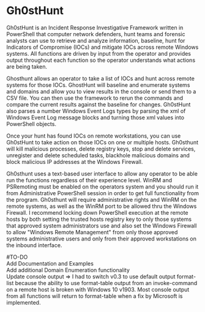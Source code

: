 # Gh0stHunt
Gh0stHunt is an Incident Response Investigative Framework written in PowerShell that computer network defenders, hunt teams and forensic analysts can use to retrieve and analyze information, baseline, hunt for Indicators of Compromise (IOCs) and mitigate IOCs across remote Windows systems. All functions are driven by input from the operator and provides output throughout each function so the operator understands what actions are being taken. 

Ghosthunt allows an operator to take a list of IOCs and hunt across remote systems for those IOCs. GhostHunt will baseline and enumerate systems and domains and allow you to view results in the console or send them to a CSV file. You can then use the framework to rerun the commands and compare the current results against the baseline for changes. Gh0stHunt also parses a number Windows Event Logs types by parsing the xml of Windows Event Log message blocks and turning those xml values into PowerShell objects.  

Once your hunt has found IOCs on remote workstations, you can use Gh0stHunt to take action on those IOCs on one or multiple hosts. Gh0sthunt will kill malicious processes, delete registry keys, stop and delete services, unregister and delete scheduled tasks, blackhole malicious domains and block malicious IP addresses at the Windows Firewall.

Gh0sthunt uses a text-based user interface to allow any operator to be able run the functions regardless of their experience level. WinRM and PSRemoting must be enabled on the operators system and you should run it from Administrative PowerShell session in order to get full functionality from the program. Gh0sthunt will require administrative rights and WinRM on the remote systems, as well as the WinRM port to be allowed thru the Windows Firewall. I recommend locking down PowerShell execution at the remote hosts by both setting the trusted hosts registry key to only those systems that approved system administrators use and also set the Windows Firewall to allow "Windows Remote Management" from only those approved systems administrative users and only from their approved workstations on the inbound interface.

#TO-DO  
Add Documentation and Examples  
Add additional Domain Enumeration functionality  
Update console output =>  I had to switch v0.3 to use default output format-list because the ability to use format-table output from an invoke-command on a remote host is broken with Windows 10 v1903. Most console output from all functions will return to format-table when a fix by Microsoft is implemented.
